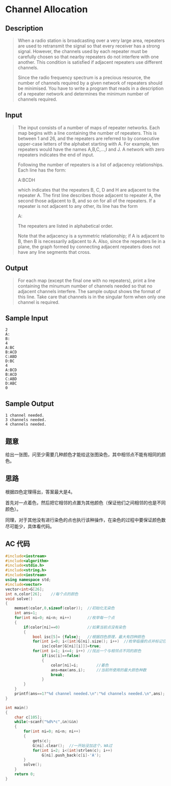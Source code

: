 # Channel Allocation

## **Description**

> When a radio station is broadcasting over a very large area, repeaters are used to retransmit the signal so that every receiver has a strong signal. However, the channels used by each repeater must be carefully chosen so that nearby repeaters do not interfere with one another. This condition is satisfied if adjacent repeaters use different channels. 
>
> Since the radio frequency spectrum is a precious resource, the number of channels required by a given network of repeaters should be minimised. You have to write a program that reads in a description of a repeater network and determines the minimum number of channels required.



## **Input**

> The input consists of a number of maps of repeater networks. Each map begins with a line containing the number of repeaters. This is between 1 and 26, and the repeaters are referred to by consecutive upper-case letters of the alphabet starting with A. For example, ten repeaters would have the names A,B,C,...,I and J. A network with zero repeaters indicates the end of input. 
>
> Following the number of repeaters is a list of adjacency relationships. Each line has the form: 
>
> A:BCDH 
>
> which indicates that the repeaters B, C, D and H are adjacent to the repeater A. The first line describes those adjacent to repeater A, the second those adjacent to B, and so on for all of the repeaters. If a repeater is not adjacent to any other, its line has the form 
>
> A: 
>
> The repeaters are listed in alphabetical order. 
>
> Note that the adjacency is a symmetric relationship; if A is adjacent to B, then B is necessarily adjacent to A. Also, since the repeaters lie in a plane, the graph formed by connecting adjacent repeaters does not have any line segments that cross. 



## **Output**

> For each map (except the final one with no repeaters), print a line containing the minumum number of channels needed so that no adjacent channels interfere. The sample output shows the format of this line. Take care that channels is in the singular form when only one channel is required.



## **Sample Input**

    2
    A:
    B:
    4
    A:BC
    B:ACD
    C:ABD
    D:BC
    4
    A:BCD
    B:ACD
    C:ABD
    D:ABC
    0



## **Sample Output**

    1 channel needed.
    3 channels needed.
    4 channels needed. 


## **题意**

给出一张图，问至少需要几种颜色才能给这张图染色，其中相邻点不能有相同的颜色。



## **思路**

根据四色定理得出，答案最大是4。

首先对一点着色，然后把它相邻的点置为其他颜色（保证他们之间相邻的也是不同颜色）。

同理，对于其他没有进行染色的点也执行该种操作，在染色的过程中要保证颜色数尽可能少，具体看代码。



## **AC 代码**

```cpp
#include<iostream>
#include<algorithm>
#include<stdio.h>
#include<string.h>
#include<iostream>
using namespace std;
#include<vector>
vector<int>G[26];
int n,color[26];    //每个点的颜色
void solve()
{
    memset(color,0,sizeof(color));  //初始化无染色
    int ans=1;
    for(int ni=0; ni<n; ni++)       //枚举每一个点
    {
        if(color[ni]==0)            //如果当前点没有染色
        {
            bool isc[5]= {false};   //根据四色原理，最大有四种颜色
            for(int i=0; i<(int)G[ni].size(); i++)  //枚举临接的点并标记它的颜色
                isc[color[G[ni][i]]]=true;
            for(int i=1; i<=4; i++) //找出一个与相邻点不同的颜色
                if(isc[i]==false)
                {
                    color[ni]=i;        //着色
                    ans=max(ans,i);     //当前所使用的最大颜色种数
                    break;
                }
        }
    }
    printf(ans==1?"%d channel needed.\n":"%d channels needed.\n",ans);
}

int main()
{
    char c[105];
    while(~scanf("%d%*c",&n)&&n)
    {
        for(int ni=0; ni<n; ni++)
        {
            gets(c);
            G[ni].clear();  //一开始没加这个，WA过
            for(int i=2; i<(int)strlen(c); i++)
                G[ni].push_back(c[i]-'A');
        }
        solve();
    }
    return 0;
}
```

